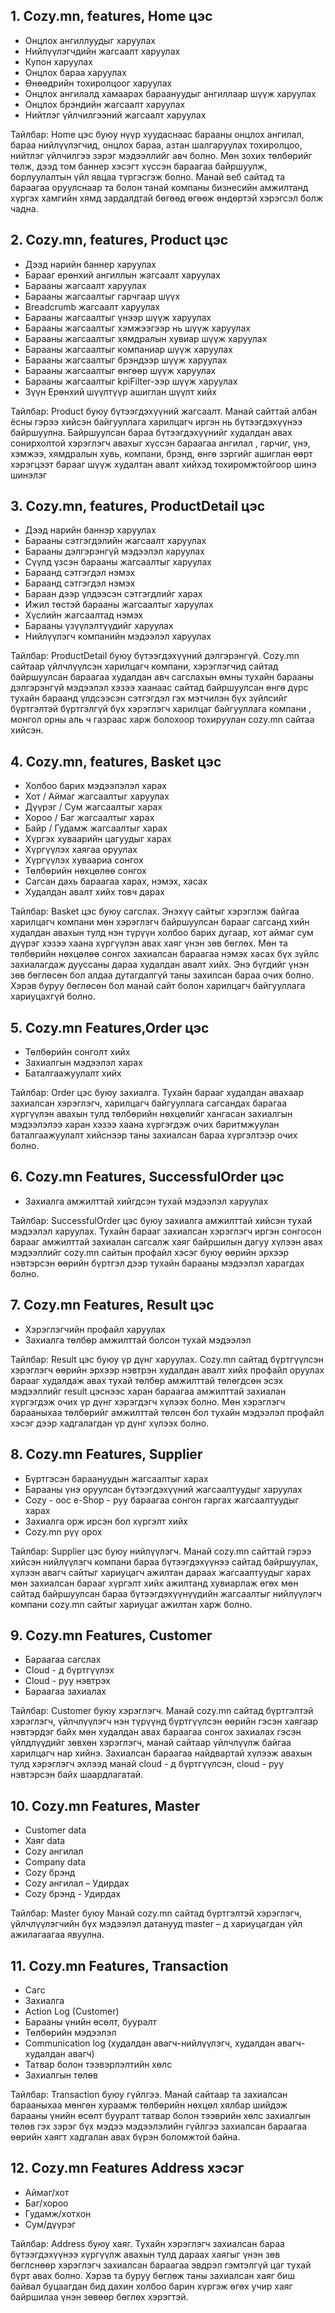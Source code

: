 ## 1. Cozy.mn, features, Home цэс
   - Онцлох ангиллуудыг харуулах
   - Нийлүүлэгчдийн жагсаалт харуулах
   - Купон харуулах
   - Онцлох бараа харуулах
   - Өнөөдрийн тохиролцоог харуулах
   - Онцлох ангилалд хамаарах бараануудыг ангиллаар шүүж харуулах
   - Онцлох брэндийн жагсаалт харуулах
   - Нийтлэг үйлчилгээний жагсаалт харуулах
 
Тайлбар: Home цэс буюу нүүр хуудаснаас барааны онцлох ангилал, бараа нийлүүлэгчид, онцлох бараа, азтан шалгаруулах тохиролцоо, нийтлэг үйлчилгээ зэрэг мэдээллийг авч болно.
Мөн зохих төлбөрийг төлж, дээд том баннер хэсэгт хүссэн бараагаа байршуулж, борлуулалтын үйл явцаа түргэсгэж болно. Манай веб сайтад та бараагаа оруулснаар та болон танай 
компаны бизнесийн амжилтанд хүргэх хамгийн хямд зардалдтай бөгөөд өгөөж өндөртэй хэрэгсэл болж чадна.

## 2. Cozy.mn, features, Product цэс
   - Дээд нарийн баннер харуулах
   - Барааг ерөнхий ангиллын жагсаалт харуулах
   - Барааны жагсаалт харуулах
   - Барааны жагсаалтыг гарчгаар шүүх
   - Breadcrumb жагсаалт харуулах
   - Барааны жагсаалтыг үнээр шүүж харуулах
   - Барааны жагсаалтыг хэмжээгээр нь шүүж харуулах
   - Барааны жагсаалтыг хямдралын хувиар шүүж харуулах
   - Барааны жагсаалтыг компаниар шүүж харуулах
   - Барааны жагсаалтыг брэндээр шүүж харуулах
   - Барааны жагсаалтыг өнгөөр шүүж харуулах
   - Барааны жагсаалтыг kpiFilter-ээр шүүж харуулах
   - Зүүн Ерөнхий шүүлтүүр ашиглан шүүлт хийх
      
Тайлбар: Product буюу бүтээгдэхүүний жагсаалт. Манай сайттай албан ёсны гэрээ хийсэн байгууллага харилцагч иргэн нь бүтээгдэхүүнээ байршуулна. Байршуулсан бараа бүтээгдэхүүнийг худалдан
авах сонирхолтой хэрэглэгч авахыг хүссэн бараагаа ангилал , гарчиг, үнэ, хэмжээ, хямдралын хувь, компани, брэнд, өнгө зэргийг ашиглан өөрт хэрэгцээт барааг шүүж худалтан авалт хийхэд 
тохиромжтойгоор шинэ шинэлэг 

## 3. Cozy.mn, features, ProductDetail цэс
   - Дээд нарийн баннэр харуулах
   - Барааны сэтгэгдэлийн жагсаалт харуулах
   - Барааны дэлгэрэнгүй мэдээлэл харуулах
   - Сүүлд үзсэн барааны жагсаалтыг харуулах
   - Бараанд сэтгэгдэл нэмэх
   - Бараанд сэтгэгдэл нэмэх
   - Бараан дээр үлдээсэн сэтгэгдлийг харах
   - Ижил төстэй барааны жагсаалтыг харуулах
   - Хүслийн жагсаалтад нэмэх
   - Барааны үзүүлэлтүүдийг харуулах	
   - Нийлүүлэгч компанийн мэдээлэл харуулах

Тайлбар: ProductDetail буюу бүтээгдэхүүний дэлгэрэнгүй. Cozy.mn  сайтаар үйлчлүүлсэн харилцагч компани, хэрэглэгчид сайтад байршуулсан бараагаа худалдан авч сагслахын өмны тухайн барааны дэлгэрэнгүй мэдээлэл хэзээ хаанаас сайтад байршуулсан өнгө дүрс тухайн бараанд үлдсээсэн сэтгэгдэл гэх мэтчилэн бүх зүйлсийг бүртгэлтэй бүртгэлгүй бүх хэрэглэгч харилцаг байгууллага компани , монгол орны аль ч газраас харж болохоор тохируулан cozy.mn сайтаа хийсэн. 
    
## 4. Cozy.mn, features, Basket цэс
   - Холбоо барих мэдээлэлэл харах
   - Хот / Аймаг жагсаалтыг харуулах
   - Дүүрэг / Сум жагсаалтыг харах
   - Хороо / Баг жагсаалтыг харах
   - Байр / Гудамж жагсаалтыг харах
   - Хүргэх хуваарийн цагуудыг харах
   - Хүргүүлэх хаягаа оруулах
   - Хүргүүлэх хуваариа сонгох
   - Төлбөрийн нөхцөлөө сонгох
   - Сагсан дахь бараагаа харах, нэмэх, хасах
   - Худалдан авалт хийх товч дарах
        
Тайлбар: Basket цэс буюу сагслах. Энэхүү сайтыг хэрэглэж байгаа харилцагч компани мөн хэрэглэгч байршуулсан барааг сагсанд хийн худалдан авахын тулд нэн түрүүн холбоо барих дугаар, хот аймаг сум дүүрэг хэзээ хаана хүргүүлэн авах хаяг үнэн зөв бөглөх. Мөн та төлбөрийн нөхцөлөө сонгох захиалсан бараагаа нэмэх хасах бүх зүйлс захиалагдаж дууссаны дараа худалдан авалт хийх. Энэ бүгдийг үнэн зөв бөглөсөн бол алдаа дутагдалгүй таны захилсан бараа очих болно. Хэрэв буруу бөглөсөн бол манай сайт болон харилцагч байгууллага хариуцахгүй болно.

## 5. Cozy.mn Features,Order цэс
   - Төлбөрийн сонголт хийх
   - Захиалгын мэдээлэл харах
   - Баталгаажуулалт хийх
 
Тайлбар: Order цэс буюу захиалга. Тухайн барааг худалдан авахаар захиалсан хэрэглэгч, харилцагч байгууллага сагсандах барагаа хүргүүлэн авахын тулд төлбөрийн нөхцөлийг хангасан захиалгын мэдээлэлээ харан хэзээ хаана хүргэгдэж очих баритмжуулан баталгаажуулалт хийснээр таны захиалсан бараа хүргэлтээр очих болно.

## 6. Cozy.mn Features, SuccessfulOrder цэс
   - Захиалга амжилттай хийгдсэн тухай мэдээлэл харуулах

Тайлбар: SuccessfulOrder цэс буюу захиалга амжилттай хийсэн тухай мэдээлэл харуулах. Тухайн барааг захиалсан хэрэглэгч иргэн сонгосон барааг амжилттай захиалан сагсалж хаяг байршилын дагуу хүлээн авах мэдээллийг cozy.mn сайтын профайл хэсэг буюу өөрийн эрхээр нэвтэрсэн өөрийн бүртгэл дээр тухайн барааны мэдээлэл харагдах болно.

## 7. Cozy.mn Features, Result цэс 
   - Хэрэглэгчийн профайл харуулах
   - Захиалга төлбөр амжилттай болсон тухай мэдээлэл

Тайлбар: Result цэс буюу үр дүнг харуулах. Cozy.mn сайтад бүртгүүлсэн хэрэглэгч өөрийн эрхээр нэвтрэн худалдан авалт хийх профайл оруулах барааг худалдаж авах тухай төлбөр амжилттай төлөгдсөн эсэх мэдээллийг result цэснээс харан бараагаа амжилттай захиалан хүргэгдэж очих үр дүнг хэрэгдэгч хүлээх болно. Мөн хэрэглэгч барааныхаа төлбөрийг амжилттай төлсөн бол тухайн мэдээлэл профайл хэсэг дээр хадгалагдан үр дүнг хүлээх болно.

## 8. Cozy.mn Features, Supplier 
   - Бүртгэсэн бараануудын жагсаалтыг харах
   - Барааны үнэ оруулсан бүтээгдэхүүний жагсаалтуудыг харуулах
   - Cozy - оос e-Shop - руу бараагаа сонгон гаргах жагсаалтуудыг харах
   - Захиалга орж ирсэн бол хүргэлт хийх
   - Cozy.mn рүү орох

Тайлбар: Supplier цэс буюу нийлүүлэгч. Манай cozy.mn сайттай гэрээ хийсэн нийлүүлэгч компани бараа бүтээгдэхүүнээ сайтад байршуулах, хүлээн авагч сайтыг хариуцагч ажилтан дараах жагсаалтуудыг харах мөн захиалсан барааг хүргэлт хийх ажилтанд хувиарлаж өгөх мөн сайтад байршуулсан бараа бүтээгдэхүүнүүдийн жагсаалтыг нийлүүлэгч компани cozy.mn сайтыг хариуцаг ажилтан харж болно. 
    
## 9. Cozy.mn Features, Customer 
   - Бараагаа сагслах
   - Cloud - д бүртгүүлэх
   - Cloud - руу нэвтрэх
   - Бараагаа захиалах
  
Тайлбар: Customer буюу хэрэглэгч. Манай cozy.mn сайтад бүртгэлтэй хэрэглэгч, үйлчлүүлэгч нэн түрүүнд бүртгүүлсэн өөрийн гэсэн хаягаар нэвтэрдэг байх мөн худалдан авах бараагаа сонгох захиалах гэсэн үйлдлүүдийг зөвхөн хэрэглэгч, манай сайтаар үйлчлүүлж байгаа харилцагч нар хийнэ. Захиалсан бараагаа найдвартай хүлээж авахын тулд хэрэглэгч эхлээд манай сloud - д бүртгүүлсэн, сloud - руу нэвтэрсэн байх шаардлагатай.

## 10. Cozy.mn Features, Master 
   - Customer data
   - Хаяг data
   - Cozy ангилал
   - Company data
   - Cozy брэнд
   - Cozy ангилал – Удирдах
   - Cozy брэнд - Удирдах

Тайлбар: Master буюу Манай cozy.mn сайтад бүртгэлтэй хэрэглэгч, үйлчлүүлэгчийн бүх мэдээлэл датанууд master – д хариуцагдан үйл ажилагаагаа явуулна.

## 11. Cozy.mn Features, Transaction 
   - Сaгс
   - Захиалгa
   - Action Log (Customer)
   - Барааны үнийн өсөлт, бууралт
   - Төлбөрийн мэдээлэл
   - Communication log (худалдан авагч-нийлүүлэгч, худалдан авагч-худалдан авагч)
   - Татвар болон тээвэрлэлтийн хөлс
   - Захиалгын төлөв

Тайлбар: Transaction буюу гүйлгээ. Манай сайтаар та захиалсан барааныхаа мөнгөн хураамж төлбөрийн нөхцөл хялбар шийдэж барааны үнийн өсөлт бууралт татвар болон тээврийн хөлс захиалгын төлөв гэх зэрэг бүх мэдээ мэдээлэлийн гүйлгээ захиалсан бараагаа өөрийн хаягт хадгалан авах бүрэн боломжтой байна.

## 12. Cozy.mn Features  Address хэсэг
   - Аймаг/хот	
   - Баг/хороо
   - Гудамж/хотхон 	
   - Сум/дүүрэг

Тайлбар: Address буюу хаяг. Тухайн хэрэглэгч захиалсан бараа бүтээгдэхүүнээ хүргүүлж авахын тулд дараах хаягыг үнэн зөв бөглснөөр хэрэглэгч захиалсан бараагаа эвдрэл гэмтэлгүй цаг тухай бүрт авах болно. 
Хэрэв та буруу бөглөж таны захиалсан хаяг биш байвал буцаагдан бид дахин холбоо барин хүргэж өгөх учир хаяг байршилаа үнэн зөвөөр бөглөх хэрэгтэй.









